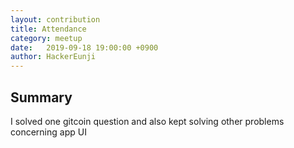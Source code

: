 ```yaml
---
layout: contribution
title: Attendance
category: meetup
date:   2019-09-18 19:00:00 +0900
author: HackerEunji
---
```


## Summary
I solved one gitcoin question and also kept solving other problems concerning app UI
